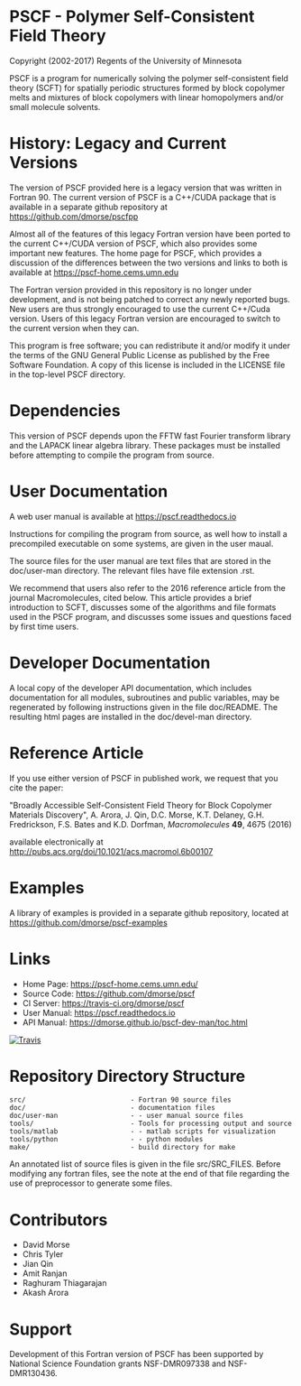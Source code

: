 # PSCF - Polymer Self-Consistent Field Theory

Copyright (2002-2017) Regents of the University of Minnesota

PSCF is a program for numerically solving the polymer self-consistent 
field theory (SCFT) for spatially periodic structures formed by block 
copolymer melts and mixtures of block copolymers with linear 
homopolymers and/or small molecule solvents.

# History: Legacy and Current Versions

The version of PSCF provided here is a legacy version that was written 
in Fortran 90. The current version of PSCF is a C++/CUDA package that 
is available in a separate github repository at 
https://github.com/dmorse/pscfpp

Almost all of the features of this legacy Fortran version have been 
ported to the current C++/CUDA version of PSCF, which also provides
some important new features. The home page for PSCF, which provides 
a discussion of the differences between the two versions and links 
to both is available at https://pscf-home.cems.umn.edu

The Fortran version provided in this repository is no longer under 
development, and is not being patched to correct any newly reported 
bugs. New users are thus strongly encouraged to use the current 
C++/Cuda version.  Users of this legacy Fortran version are encouraged 
to switch to the current version when they can. 

This program is free software; you can redistribute it and/or modify
it under the terms of the GNU General Public License as published by
the Free Software Foundation. A copy of this license is included in
the LICENSE file in the top-level PSCF directory.

# Dependencies

This version of PSCF depends upon the FFTW fast Fourier transform library 
and the LAPACK linear algebra library.  These packages must be installed
before attempting to compile the program from source.

# User Documentation

A web user manual is available at https://pscf.readthedocs.io

Instructions for compiling the program from source, as well how to
install a precompiled executable on some systems, are given in the 
user maual.

The source files for the user manual are text files that are stored in
the doc/user-man directory. The relevant files have file extension .rst.

We recommend that users also refer to the 2016 reference article from the 
journal Macromolecules, cited below. This article provides a brief 
introduction to SCFT, discusses some of the algorithms and file formats 
used in the PSCF program, and discusses some issues and questions faced 
by first time users.

# Developer Documentation

A local copy of the developer API documentation, which includes
documentation for all modules, subroutines and public variables, may
be regenerated by following instructions given in the file doc/README.
The resulting html pages are installed in the doc/devel-man directory.

# Reference Article 

If you use either version of PSCF in published work, we request that you 
cite the paper:

"Broadly Accessible Self-Consistent Field Theory for Block Copolymer
Materials Discovery", A. Arora, J. Qin, D.C. Morse, K.T. Delaney,
G.H. Fredrickson, F.S. Bates and K.D. Dorfman, 
*Macromolecules* **49**, 4675 (2016)

available electronically at 
http://pubs.acs.org/doi/10.1021/acs.macromol.6b00107

# Examples

A library of examples is provided in a separate github repository, 
located at https://github.com/dmorse/pscf-examples

# Links

  - Home Page:    https://pscf-home.cems.umn.edu/
  - Source Code:  https://github.com/dmorse/pscf
  - CI Server:    https://travis-ci.org/dmorse/pscf
  - User Manual:  https://pscf.readthedocs.io
  - API Manual:   https://dmorse.github.io/pscf-dev-man/toc.html

[buildstatus_image_travis]: https://travis-ci.org/dmorse/pscf.svg?branch=master
[travisci]: https://travis-ci.org/dmorse/pscf

[![Travis][buildstatus_image_travis]][travisci]

# Repository Directory Structure

    src/                          - Fortran 90 source files
    doc/                          - documentation files
    doc/user-man                  - - user manual source files
    tools/                        - Tools for processing output and source
    tools/matlab                  - - matlab scripts for visualization
    tools/python                  - - python modules
    make/                         - build directory for make

An annotated list of source files is given in the file src/SRC_FILES.
Before modifying any fortran files, see the note at the end of that
file regarding the use of preprocessor to generate some files.

# Contributors

- David Morse
- Chris Tyler
- Jian Qin
- Amit Ranjan
- Raghuram Thiagarajan
- Akash Arora

# Support 

Development of this Fortran version of PSCF has been supported by 
National Science Foundation grants NSF-DMR097338 and NSF-DMR130436.

